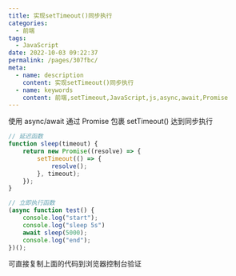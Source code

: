 ```yaml
---
title: 实现setTimeout()同步执行
categories: 
  - 前端
tags: 
  - JavaScript
date: 2022-10-03 09:22:37
permalink: /pages/307fbc/
meta:
  - name: description
    content: 实现setTimeout()同步执行
  - name: keywords
    content: 前端,setTimeout,JavaScript,js,async,await,Promise
---
```




使用 async/await 通过 Promise 包裹 setTimeout() 达到同步执行

```javascript
// 延迟函数
function sleep(timeout) {
    return new Promise((resolve) => {
        setTimeout(() => {
            resolve();
        }, timeout);
    });
}

// 立即执行函数
(async function test() {
    console.log("start");
    console.log("sleep 5s")
    await sleep(5000);
    console.log("end");
})();
```

可直接复制上面的代码到浏览器控制台验证
